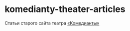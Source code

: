 komedianty-theater-articles
===========================

Статьи старого сайта театра [«Комедианты»](komedianty.com)
